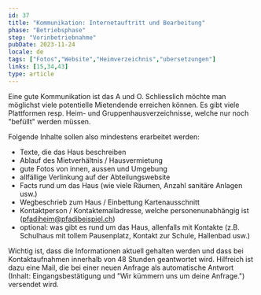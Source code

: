 ```yaml
---
id: 37
title: "Kommunikation: Internetauftritt und Bearbeitung"
phase: "Betriebsphase"
step: "Vorinbetriebnahme"
pubDate: 2023-11-24
locale: de
tags: ["Fotos","Website","Heimverzeichnis","ubersetzungen"]
links: [15,34,43]
type: article
---
```


Eine gute Kommunikation ist das A und O. Schliesslich möchte man möglichst viele potentielle Mietendende erreichen können. Es gibt viele Plattformen resp. Heim- und Gruppenhausverzeichnisse, welche nur noch "befüllt" werden müssen.

Folgende Inhalte sollen also mindestens erarbeitet werden:

- Texte, die das Haus beschreiben
- Ablauf des Mietverhältnis / Hausvermietung
- gute Fotos von innen, aussen und Umgebung
- allfällige Verlinkung auf der Abteilungswebsite
- Facts rund um das Haus (wie viele Räumen, Anzahl sanitäre Anlagen usw.)
- Wegbeschrieb zum Haus / Einbettung Kartenausschnitt
- Kontaktperson / Kontaktemailadresse, welche personenunabhängig ist (<pfadiheim@pfadibeispiel.ch>)
- optional: was gibt es rund um das Haus, allenfalls mit Kontakte (z.B. Schulhaus mit tollem Pausenplatz, Kontakt zur Schule, Hallenbad usw.)

Wichtig ist, dass die Informationen aktuell gehalten werden und dass bei Kontaktaufnahmen innerhalb von 48 Stunden geantwortet wird. Hilfreich ist dazu eine Mail, die bei einer neuen Anfrage als automatische Antwort (Inhalt: Eingangsbestätigung und "Wir kümmern uns um deine Anfrage.") versendet wird.
